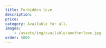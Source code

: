 ```yaml
---
title: Forbidden love
description: .
price: 
category: Available for all.
images: 
    - /assets/img/available/anotherlove.jpg
order: 5000
---
```

